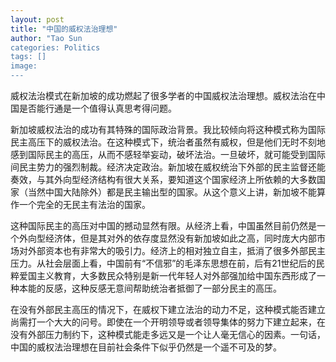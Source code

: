 ```yaml
---
layout: post
title: "中国的威权法治理想"
author: "Tao Sun
categories: Politics
tags: []
image:
---
```


威权法治模式在新加坡的成功燃起了很多学者的中国威权法治理想。威权法治在中国是否能行通是一个值得认真思考得问题。

新加坡威权法治的成功有其特殊的国际政治背景。我比较倾向将这种模式称为国际民主高压下的威权法治。在这种模式下，统治者虽然有威权，但是他们无时不刻地感到国际民主的高压，从而不感轻举妄动，破坏法治。一旦破坏，就可能受到国际间民主势力的强烈制裁。经济决定政治。新加坡在威权统治下外部的民主监督还能奏效，与其外向型经济结构有很大关系，要知道这个国家经济上所依赖的大多数国家（当然中国大陆除外）都是民主输出型的国家。从这个意义上讲，新加坡不能算作一个完全的无民主有法治的国家。

这种国际民主的高压对中国的撼动显然有限。从经济上看，中国虽然目前仍然是一个外向型经济体，但是其对外的依存度显然没有新加坡如此之高，同时庞大内部市场对外部资本也有非常大的吸引力。经济上的相对独立自主，抵消了很多外部民主压力。从社会层面上看，中国前有“不信邪”的毛泽东思想在前，后有21世纪后的民粹爱国主义教育，大多数民众特别是新一代年轻人对外部强加给中国东西形成了一种本能的反感，这种反感无意间帮助统治者抵御了一部分民主的高压。

在没有外部民主高压的情况下，在威权下建立法治的动力不足，这种模式能否建立尚需打一个大大的问号。即使在一个开明领导或者领导集体的努力下建立起来，在没有外部压力制约下，这种模式能走多远又是一个让人毫无信心的因素。一句话，中国的威权法治理想在目前社会条件下似乎仍然是一个遥不可及的梦。